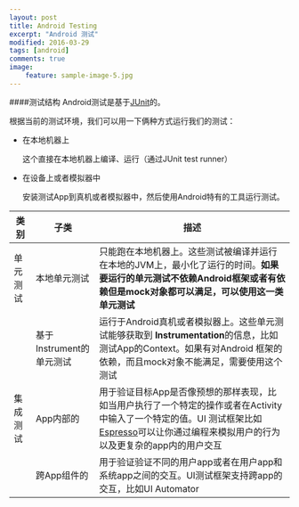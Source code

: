 ```yaml
---
layout: post
title: Android Testing  
excerpt: "Android 测试"
modified: 2016-03-29
tags: [android]
comments: true
image:
    feature: sample-image-5.jpg
---
```


####测试结构
Android测试是基于[JUnit](http://junit.org/junit4/)的。

根据当前的测试环境，我们可以用一下俩种方式运行我们的测试：

- 在本地机器上
	
	这个直接在本地机器上编译、运行（通过JUnit test runner）
- 在设备上或者模拟器中
    
    安装测试App到真机或者模拟器中，然后使用Android特有的工具运行测试。
    
| 类别 | 子类 | 描述 |
| ----| ----| ------|
| 单元测试| 本地单元测试|只能跑在本地机器上。这些测试被编译并运行在本地的JVM上，最小化了运行的时间。**如果要运行的单元测试不依赖Android框架或者有依赖但是mock对象都可以满足，可以使用这一类单元测试**|
|		|	基于Instrument的单元测试	|运行于Android真机或者模拟器上。这些单元测试能够获取到 **Instrumentation**的信息，比如测试App的Context。如果有对Android 框架的依赖，而且mock对象不能满足，需要使用这个测试|
|集成测试|App内部的|用于验证目标App是否像预想的那样表现，比如当用户执行了一个特定的操作或者在Activity中输入了一个特定的值。UI 测试框架比如[Espresso](http://developer.android.com/tools/testing-support-library/index.html#Espresso)可以让你通过编程来模拟用户的行为以及更复杂的app内的用户交互|
||跨App组件的|用于验证验证不同的用户app或者在用户app和系统app之间的交互。UI测试框架支持跨app的交互，比如UI Automator|
